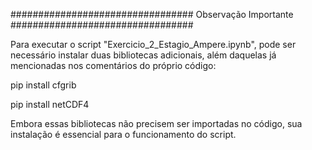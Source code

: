 ################################# Observação Importante #################################

Para executar o script "Exercicio_2_Estagio_Ampere.ipynb", pode ser necessário instalar duas bibliotecas adicionais,
além daquelas já mencionadas nos comentários do próprio código:

pip install cfgrib

pip install netCDF4

Embora essas bibliotecas não precisem ser importadas no código, sua instalação é essencial para o funcionamento do script.


